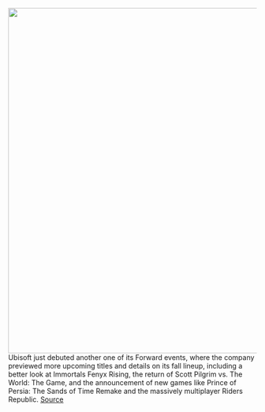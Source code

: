 <img src='https://cdn.vox-cdn.com/thumbor/yhXUkg4zATPRRxC8tl8WITMjCdg=/0x0:1920x1080/1200x800/filters:focal(807x387:1113x693)/cdn.vox-cdn.com/uploads/chorus_image/image/67385450/PoP_SoT_SCRN_6.0.png' width='700px' /><br/>
Ubisoft just debuted another one of its Forward events, where the company previewed more upcoming titles and details on its fall lineup, including a better look at Immortals Fenyx Rising, the return of Scott Pilgrim vs. The World: The Game, and the announcement of new games like Prince of Persia: The Sands of Time Remake and the massively multiplayer Riders Republic.
<a href='https://www.theverge.com/2020/9/10/21431247/ubisoft-forward-event-recap-announcements-prince-of-persia-remake-scott-pilgrim-news'> Source <a/>